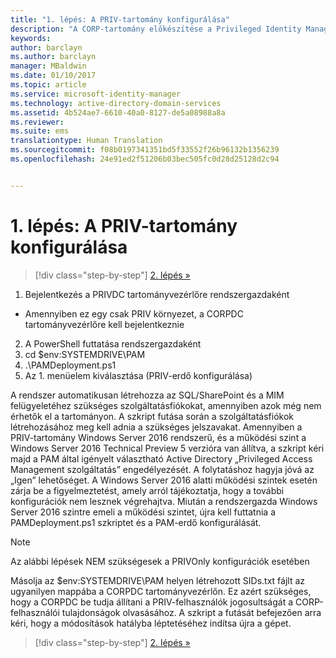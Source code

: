 ```yaml
---
title: "1. lépés: A PRIV-tartomány konfigurálása"
description: "A CORP-tartomány előkészítése a Privileged Identity Manager által szkriptek útján kezelt meglévő vagy új identitásokkal"
keywords: 
author: barclayn
ms.author: barclayn
manager: MBaldwin
ms.date: 01/10/2017
ms.topic: article
ms.service: microsoft-identity-manager
ms.technology: active-directory-domain-services
ms.assetid: 4b524ae7-6610-40a0-8127-de5a08988a8a
ms.reviewer: 
ms.suite: ems
translationtype: Human Translation
ms.sourcegitcommit: f08b0197341351bd5f33552f26b96132b1356239
ms.openlocfilehash: 24e91ed2f51206b03bec505fc0d28d25128d2c94


---
```

# <a name="step-1-configuring-the-priv-domain"></a>1. lépés: A PRIV-tartomány konfigurálása

>[!div class="step-by-step"]
[2. lépés »](sp1-step2-configuring-corp-domain.md)

1. Bejelentkezés a PRIVDC tartományvezérlőre rendszergazdaként
  * Amennyiben ez egy csak PRIV környezet, a CORPDC tartományvezérlőre kell bejelentkeznie
2. A PowerShell futtatása rendszergazdaként
3. cd $env:SYSTEMDRIVE\PAM
4. .\PAMDeployment.ps1
5. Az 1. menüelem kiválasztása (PRIV-erdő konfigurálása)


A rendszer automatikusan létrehozza az SQL/SharePoint és a MIM felügyeletéhez szükséges szolgáltatásfiókokat, amennyiben azok még nem érhetők el a tartományon. A szkript futása során a szolgáltatásfiókok létrehozásához meg kell adnia a szükséges jelszavakat.
Amennyiben a PRIV-tartomány Windows Server 2016 rendszerű, és a működési szint a Windows Server 2016 Technical Preview 5 verzióra van állítva, a szkript kéri majd a PAM által igényelt választható Active Directory „Privileged Access Management szolgáltatás” engedélyezését. A folytatáshoz hagyja jóvá az „Igen” lehetőséget.
A Windows Server 2016 alatti működési szintek esetén zárja be a figyelmeztetést, amely arról tájékoztatja, hogy a további konfigurációk nem lesznek végrehajtva. Miután a rendszergazda Windows Server 2016 szintre emeli a működési szintet, újra kell futtatnia a PAMDeployment.ps1 szkriptet és a PAM-erdő konfigurálását.

>[!NOTE]
>Az alábbi lépések NEM szükségesek a PRIVOnly konfigurációk esetében

Másolja az $env:SYSTEMDRIVE\PAM helyen létrehozott SIDs.txt fájlt az ugyanilyen mappába a CORPDC tartományvezérlőn. Ez azért szükséges, hogy a CORPDC be tudja állítani a PRIV-felhasználók jogosultságát a CORP-felhasználói tulajdonságok olvasásához.
A szkript a futását befejezően arra kéri, hogy a módosítások hatályba léptetéséhez indítsa újra a gépet.

>[!div class="step-by-step"]
[2. lépés »](sp1-step2-configuring-corp-domain.md)



<!--HONumber=Jan17_HO2-->


